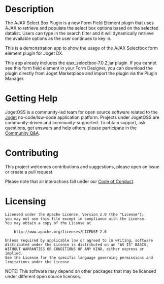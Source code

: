 # Description


The AJAX Select Box Plugin is a new Form Field Element plugin that uses AJAX to retrieve and populate the select box options based on the selected datalist. Users can type in the search filter and it will dynamically retrieve the available options as the user continues to key in.

This is a demonstration app to show the usage of the AJAX Selectbox form element plugin for Joget DX.

This app already includes the ajax_selectbox-7.0.2.jar plugin. If you cannot see this form field element in your Form Designer, you can download the plugin directly from Joget Marketplace and import the plugin via the Plugin Manager.


# Getting Help

JogetOSS is a community-led team for open source software related to the [Joget](https://www.joget.org) no-code/low-code application platform.
Projects under JogetOSS are community-driven and community-supported.
To obtain support, ask questions, get answers and help others, please participate in the [Community Q&A](https://answers.joget.org/).

# Contributing

This project welcomes contributions and suggestions, please open an issue or create a pull request.

Please note that all interactions fall under our [Code of Conduct](https://github.com/jogetoss/repo-template/blob/main/CODE_OF_CONDUCT.md).

# Licensing

    Licensed under the Apache License, Version 2.0 (the "License");
    you may not use this file except in compliance with the License.
    You may obtain a copy of the License at

        http://www.apache.org/licenses/LICENSE-2.0

    Unless required by applicable law or agreed to in writing, software
    distributed under the License is distributed on an "AS IS" BASIS,
    WITHOUT WARRANTIES OR CONDITIONS OF ANY KIND, either express or implied.
    See the License for the specific language governing permissions and
    limitations under the License.

NOTE: This software may depend on other packages that may be licensed under different open source licenses.
